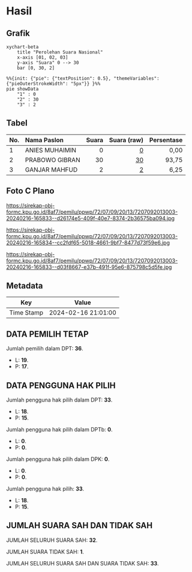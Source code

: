 # Hasil

## Grafik

```mermaid
xychart-beta
    title "Perolehan Suara Nasional"
    x-axis [01, 02, 03]
    y-axis "Suara" 0 --> 30
    bar [0, 30, 2]
```

```mermaid
%%{init: {"pie": {"textPosition": 0.5}, "themeVariables": {"pieOuterStrokeWidth": "5px"}} }%%
pie showData
    "1" : 0
    "2" : 30
    "3" : 2
```

## Tabel

| No. | Nama Paslon    | Suara | Suara (raw) | Persentase |
|:--- |:-------------- | -----:| -----------:| ----------:|
| 1   | ANIES MUHAIMIN | 0     | [0][p-1]    | 0,00       |
| 2   | PRABOWO GIBRAN | 30    | [30][p-2]   | 93,75      |
| 3   | GANJAR MAHFUD  | 2     | [2][p-3]    | 6,25       |


[p-1]: https://github.com/gigit-pemilu/pemilu-2024/blob/main/pilpres/hitung-suara/sub/72-sulawesi-tengah/sub/07-banggai-kepulauan/sub/09-bulagi-selatan/sub/2013-unu/sub/003-tps/sub/paslon-1.txt
[p-2]: https://github.com/gigit-pemilu/pemilu-2024/blob/main/pilpres/hitung-suara/sub/72-sulawesi-tengah/sub/07-banggai-kepulauan/sub/09-bulagi-selatan/sub/2013-unu/sub/003-tps/sub/paslon-2.txt
[p-3]: https://github.com/gigit-pemilu/pemilu-2024/blob/main/pilpres/hitung-suara/sub/72-sulawesi-tengah/sub/07-banggai-kepulauan/sub/09-bulagi-selatan/sub/2013-unu/sub/003-tps/sub/paslon-3.txt

## Foto C Plano

https://sirekap-obj-formc.kpu.go.id/8af7/pemilu/ppwp/72/07/09/20/13/7207092013003-20240216-165833--d26174e5-409f-40e7-8374-2b36575ba094.jpg

https://sirekap-obj-formc.kpu.go.id/8af7/pemilu/ppwp/72/07/09/20/13/7207092013003-20240216-165834--cc2fdf65-5018-4661-9bf7-8477d73f59e6.jpg

https://sirekap-obj-formc.kpu.go.id/8af7/pemilu/ppwp/72/07/09/20/13/7207092013003-20240216-165833--d03f8667-e37b-491f-95e6-875798c5d5fe.jpg


## Metadata

| Key        | Value               |
| ---------- | ------------------- |
| Time Stamp | 2024-02-16 21:01:00 |


## DATA PEMILIH TETAP

Jumlah pemilih dalam DPT: **36**.
 * L: **19**.
 * P: **17**.

## DATA PENGGUNA HAK PILIH

Jumlah pengguna hak pilih dalam DPT: **33**.
 * L: **18**.
 * P: **15**.

Jumlah pengguna hak pilih dalam DPTb: **0**.
 * L: **0**.
 * P: **0**.

Jumlah pengguna hak pilih dalam DPK: **0**.
 * L: **0**.
 * P: **0**.

Jumlah pengguna hak pilih: **33**.
 * L: **18**.
 * P: **15**.

## JUMLAH SUARA SAH DAN TIDAK SAH

JUMLAH SELURUH SUARA SAH: **32**.

JUMLAH SUARA TIDAK SAH: **1**.

JUMLAH SELURUH SUARA SAH DAN SUARA TIDAK SAH: **33**.


